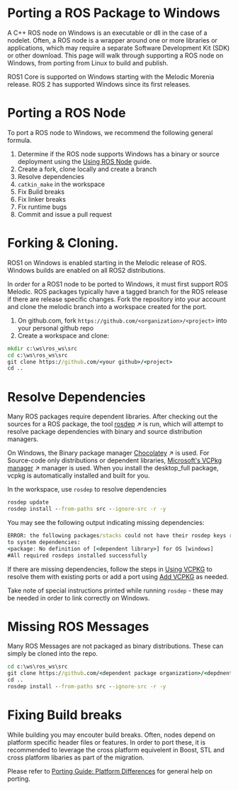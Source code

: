 # Porting a ROS Package to Windows

A C++ ROS node on Windows is an executable or dll in the case of a nodelet. Often, a ROS node is a wrapper around one or more libraries or applications, which may require a separate Software Development Kit (SDK) or other download. This page will walk through supporting a ROS node on Windows, from porting from Linux to build and publish.

ROS1 Core is supported on Windows starting with the Melodic Morenia release. 
ROS 2 has supported Windows since its first releases.

# Porting a ROS Node
To port a ROS node to Windows, we recommend the following general formula. 

1. Determine if the ROS node supports Windows has a binary or source deployment using the [Using ROS Node](UsingROSonWindows.md) guide.
1. Create a fork, clone locally and create a branch
1. Resolve dependencies
1. `catkin_make` in the workspace
1. Fix Build breaks
1. Fix linker breaks
1. Fix runtime bugs
1. Commit and issue a pull request


# Forking & Cloning.
ROS1 on Windows is enabled starting in the Melodic release of ROS. Windows builds are enabled on all ROS2 distributions. 

In order for a ROS1 node to be ported to Windows, it must first support ROS Melodic. ROS packages typically have a tagged branch for the ROS release if there are release specific changes. Fork the repository into your account and clone the melodic branch into a workspace created for the port. 

1. On github.com, fork `https://github.com/<organization>/<project>` into your personal github repo
1. Create a workspace and clone:
```bat
mkdir c:\ws\ros_ws\src
cd c:\ws\ros_ws\src
git clone https://github.com/<your github>/<project>
cd ..
```


# Resolve Dependencies
Many ROS packages require dependent libraries. After checking out the sources for a ROS package, the tool [rosdep](http://wiki.ros.org/rosdep) &nearr; is run, which will attempt to resolve package dependencies with binary and source distribution managers.

On Windows, the Binary package manager [Chocolatey](https://chocolatey.org/) &nearr; is used. For Source-code only distributions or dependent libraries, [Microsoft's VCPkg manager](https://github.com/microsoft/vcpkg) &nearr; manager is used. When you install the desktop_full package, vcpkg is automatically installed and built for you.

In the workspace, use `rosdep` to resolve dependencies

```bat
rosdep update
rosdep install --from-paths src --ignore-src -r -y
```

You may see the following output indicating missing dependencies:
```bat
ERROR: the following packages/stacks could not have their rosdep keys resolved
to system dependencies:
<package: No definition of [<dependent library>] for OS [windows]
#All required rosdeps installed successfully
```


If there are missing dependencies, follow the steps in [Using VCPKG](UsingVCPKG.md) to resolve them with existing ports or add a port using [Add VCPKG](AddingVCPKG.md) as needed.

Take note of special instructions printed while running `rosdep` - these may be needed in order to link correctly on Windows.

# Missing ROS Messages
Many ROS Messages are not packaged as binary distributions. These can simply be cloned into the repo. 

```bat
cd c:\ws\ros_ws\src
git clone https://github.com/<dependent package organization>/<depdnent package>
cd ..
rosdep install --from-paths src --ignore-src -r -y
```

# Fixing Build breaks
While building you may encouter build breaks. Often, nodes depend on platform specific header files or features. In order to port these, it is recommended to leverage the cross platform equivelent in Boost, STL and cross platform libaries as part of the migration.

Please refer to [Porting Guide: Platform Differences](../Porting/Cookbook.md) for general help on porting.
